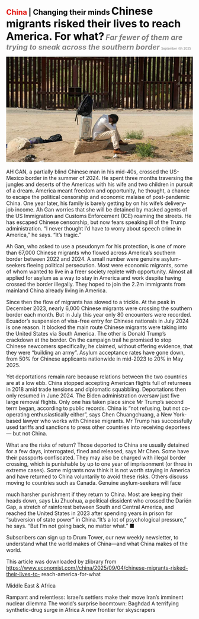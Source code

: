 <span style="color:#E3120B; font-size:14.9pt; font-weight:bold;">China</span> <span style="color:#000000; font-size:14.9pt; font-weight:bold;">| Changing their minds</span>
<span style="color:#000000; font-size:21.0pt; font-weight:bold;">Chinese migrants risked their lives to reach America. For what?</span>
<span style="color:#808080; font-size:14.9pt; font-weight:bold; font-style:italic;">Far fewer of them are trying to sneak across the southern border</span>
<span style="color:#808080; font-size:6.2pt;">September 4th 2025</span>

![](../images/030_Chinese_migrants_risked_their_lives_to_reach_America_For_wha/p0125_img01.jpeg)

AH GAN, a partially blind Chinese man in his mid-40s, crossed the US- Mexico border in the summer of 2024. He spent three months traversing the jungles and deserts of the Americas with his wife and two children in pursuit of a dream. America meant freedom and opportunity, he thought, a chance to escape the political censorship and economic malaise of post-pandemic China. One year later, his family is barely getting by on his wife’s delivery- job income. Ah Gan worries that she will be detained by masked agents of the US Immigration and Customs Enforcement (ICE) roaming the streets. He has escaped Chinese censorship, but now fears speaking ill of the Trump administration. “I never thought I’d have to worry about speech crime in America,” he says. “It’s tragic.”

Ah Gan, who asked to use a pseudonym for his protection, is one of more than 67,000 Chinese migrants who flowed across America’s southern border between 2022 and 2024. A small number were genuine asylum-seekers fleeing political persecution. Most were economic migrants, some of whom wanted to live in a freer society replete with opportunity. Almost all applied for asylum as a way to stay in America and work despite having crossed the border illegally. They hoped to join the 2.2m immigrants from mainland China already living in America.

Since then the flow of migrants has slowed to a trickle. At the peak in December 2023, nearly 6,000 Chinese migrants were crossing the southern border each month. But in July this year only 80 encounters were recorded. Ecuador’s suspension of visa-free entry for Chinese nationals in July 2024 is one reason. It blocked the main route Chinese migrants were taking into the United States via South America. The other is Donald Trump’s crackdown at the border. On the campaign trail he promised to stop Chinese newcomers specifically; he claimed, without offering evidence, that they were “building an army”. Asylum acceptance rates have gone down, from 50% for Chinese applicants nationwide in mid-2023 to 20% in May 2025.

Yet deportations remain rare because relations between the two countries are at a low ebb. China stopped accepting American flights full of returnees in 2018 amid trade tensions and diplomatic squabbling. Deportations then only resumed in June 2024. The Biden administration oversaw just five large removal flights. Only one has taken place since Mr Trump’s second term began, according to public records. China is “not refusing, but not co- operating enthusiastically either”, says Chen Chuangchuang, a New York- based lawyer who works with Chinese migrants. Mr Trump has successfully used tariffs and sanctions to press other countries into receiving deportees— but not China.

What are the risks of return? Those deported to China are usually detained for a few days, interrogated, fined and released, says Mr Chen. Some have their passports confiscated. They may also be charged with illegal border crossing, which is punishable by up to one year of imprisonment (or three in extreme cases). Some migrants now think it is not worth staying in America and have returned to China voluntarily to avoid these risks. Others discuss moving to countries such as Canada. Genuine asylum-seekers will face

much harsher punishment if they return to China. Most are keeping their heads down, says Liu Zhuohua, a political dissident who crossed the Darién Gap, a stretch of rainforest between South and Central America, and reached the United States in 2023 after spending years in prison for “subversion of state power” in China.“It’s a lot of psychological pressure,” he says. “But I’m not going back, no matter what.” ■

Subscribers can sign up to Drum Tower, our new weekly newsletter, to understand what the world makes of China—and what China makes of the world.

This article was downloaded by zlibrary from https://www.economist.com//china/2025/09/04/chinese-migrants-risked-their-lives-to- reach-america-for-what

Middle East & Africa

Rampant and relentless: Israel’s settlers make their move Iran’s imminent nuclear dilemma The world’s surprise boomtown: Baghdad A terrifying synthetic-drug surge in Africa A new frontier for skyscrapers